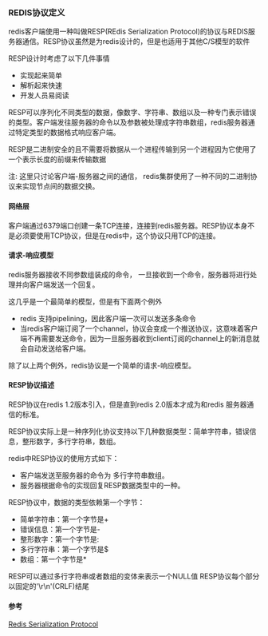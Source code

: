 ###  REDIS协议定义
redis客户端使用一种叫做RESP(REdis Serialization Protocol)的协议与REDIS服务器通信。RESP协议虽然是为redis设计的，但是也适用于其他C/S模型的软件

RESP设计时考虑了以下几件事情
* 实现起来简单
* 解析起来快速
* 开发人员易阅读

RESP可以序列化不同类型的数据，像数字、字符串、数组以及一种专门表示错误的类型。客户端发往服务器的命令以及参数被处理成字符串数组，redis服务器通过特定类型的数据格式响应客户端。

RESP是二进制安全的且不需要将数据从一个进程传输到另一个进程因为它使用了一个表示长度的前缀来传输数据

注: 这里只讨论客户端-服务器之间的通信， redis集群使用了一种不同的二进制协议来实现节点间的数据交换。

####  网络层
客户端通过6379端口创建一条TCP连接，连接到redis服务器。RESP协议本身不是必须要使用TCP协议，但是在redis中，这个协议只用TCP的连接。

#### 请求-响应模型
redis服务器接收不同参数组装成的命令， 一旦接收到一个命令，服务器将进行处理并向客户端发送一个回复。

这几乎是一个最简单的模型，但是有下面两个例外
* redis 支持pipelining，因此客户端一次可以发送多条命令
* 当redis客户端订阅了一个channel，协议会变成一个推送协议，这意味着客户端不再需要发送命令，因为一旦服务器收到client订阅的channel上的新消息就会自动发送给客户端。

除了以上两个例外，redis协议是一个简单的请求-响应模型。

#### RESP协议描述
RESP协议在redis 1.2版本引入，但是直到redis 2.0版本才成为和redis 服务器通信的标准。

RESP协议实际上是一种序列化协议支持以下几种数据类型：简单字符串，错误信息，整形数字，多行字符串，数组。

redis中RESP协议的使用方式如下：
* 客户端发送至服务器的命令为 多行字符串数组。
* 服务器根据命令的实现回复RESP数据类型中的一种。

RESP协议中，数据的类型依赖第一个字节：
* 简单字符串：第一个字节是+
* 错误信息：第一个字节是-
* 整形数字：第一个字节是:
* 多行字符串：第一个字节是$
* 数组：第一个字节是*

RESP可以通过多行字符串或者数组的变体来表示一个NULL值
RESP协议每个部分以固定的'\r\n'(CRLF)结尾

#### 参考
[Redis Serialization Protocol](https://redis.io/topics/protocol)
